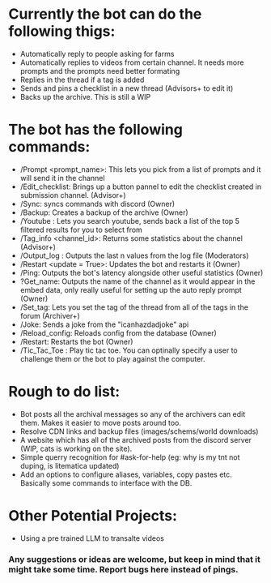 # Currently the bot can do the following thigs:
- Automatically reply to people asking for farms
- Automatically replies to videos from certain channel. It needs more prompts and the prompts need better formating
- Replies in the thread if a tag is added  
- Sends and pins a checklist in a new thread (Advisors+ to edit it)
- Backs up the archive. This is still a WIP

# The bot has the following commands:
  - /Prompt <prompt_name>: This lets you pick from a list of prompts and it will send it in the channel
  - /Edit_checklist: Brings up a button pannel to edit the checklist created in submission channel. (Advisor+)
  - /Sync: syncs commands with discord (Owner)
  - /Backup: Creates a backup of the archive (Owner)
  - /Youtube <querry>: Lets you search youtube, sends back a list of the top 5 filtered results for you to select from
  - /Tag_info <channel_id>: Returns some statistics about the channel (Advisor+)
  - /Output_log <n>: Outputs the last n values from the log file (Moderators)
  - /Restart <update = True>: Updates the bot and restarts it (Owner)
  - /Ping: Outputs the bot's latency alongside other useful statistics (Owner)
  - ?Get_name: Outputs the name of the channel as it would appear in the embed data, only really useful for setting up the auto reply prompt (Owner)
  - /Set_tag: Lets you set the tag of the thread from all of the tags in the forum (Archiver+)
  - /Joke: Sends a joke from the "icanhazdadjoke" api
  - /Reload_config: Reloads config from the database (Owner)
  - /Restart: Restarts the bot (Owner)
  - /Tic_Tac_Toe <opponent>: Play tic tac toe. You can optinally specify a user to challenge them or the bot to play against the computer.

# Rough to do list:
- Bot posts all the archival messages so any of the archivers can edit them. Makes it easier to move posts around too.
- Resolve CDN links and backup files (images/schems/world downloads)
- A website which has all of the archived posts from the discord server (WIP, cats is working on the site). 
- Simple querry recognition for #ask-for-help (eg: why is my tnt not duping, is litematica updated)
- Add an options to configure aliases, variables, copy pastes etc. Basically some commands to interface with the DB.

# Other Potential Projects:
- Using a pre trained LLM to transalte videos

### Any suggestions or ideas are welcome, but keep in mind that it might take some time. Report bugs here instead of pings.
